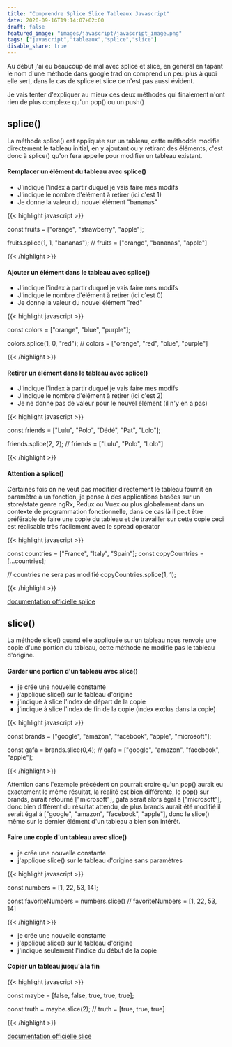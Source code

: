 ```yaml
---
title: "Comprendre Splice Slice Tableaux Javascript"
date: 2020-09-16T19:14:07+02:00
draft: false
featured_image: "images/javascript/javascript_image.png"
tags: ["javascript","tableaux","splice","slice"]
disable_share: true
---
```


Au début j'ai eu beaucoup de mal avec splice et slice, en général en tapant le nom d'une méthode dans google trad on comprend un peu plus à quoi elle sert, dans le cas de splice et slice ce n'est pas aussi évident.

Je vais tenter d'expliquer au mieux ces deux méthodes qui finalement n'ont rien de plus complexe qu'un pop() ou un push() 

## splice()
La méthode splice() est appliquée sur un tableau, cette méthodde modifie directement le tableau initial, en y ajoutant ou y retirant des éléments, c'est donc à splice() qu'on fera appelle pour modifier un tableau existant.

#### Remplacer un élément du tableau avec splice()

- J'indique l'index à partir duquel je vais faire mes modifs
- J'indique le nombre d'élément à retirer (ici c'est 1)
- Je donne la valeur du nouvel élément "bananas"

{{< highlight javascript >}}

const fruits = ["orange", "strawberry", "apple"];

fruits.splice(1, 1, "bananas");
// fruits = ["orange", "bananas", "apple"]

{{< /highlight >}}

#### Ajouter un élément dans le tableau avec splice()

- J'indique l'index à partir duquel je vais faire mes modifs
- J'indique le nombre d'élément à retirer (ici c'est 0)
- Je donne la valeur du nouvel élément "red"

{{< highlight javascript >}}

const colors = ["orange", "blue", "purple"];

colors.splice(1, 0, "red");
// colors = ["orange", "red", "blue", "purple"]

{{< /highlight >}}

#### Retirer un élément dans le tableau avec splice()

- J'indique l'index à partir duquel je vais faire mes modifs
- J'indique le nombre d'élément à retirer (ici c'est 2)
- Je ne donne pas de valeur pour le nouvel élément (il n'y en a pas)

{{< highlight javascript >}}

const friends = ["Lulu", "Polo", "Dédé", "Pat", "Lolo"];

friends.splice(2, 2);
// friends = ["Lulu", "Polo", "Lolo"]

{{< /highlight >}}

#### Attention à splice()

Certaines fois on ne veut pas modifier directement le tableau fournit en paramètre à un fonction, je pense à des applications basées sur un store/state genre ngRx, Redux ou Vuex ou plus globalement dans un contexte de programmation fonctionnelle, dans ce cas là il peut être préférable de faire une copie du tableau et de travailler sur cette copie ceci est réalisable très facilement avec le spread operator

{{< highlight javascript >}}

const countries = ["France", "Italy", "Spain"];
const copyCountries = [...countries];

// countries ne sera pas modifié
copyCountries.splice(1, 1);

{{< /highlight >}}

[documentation officielle splice](https://developer.mozilla.org/fr/docs/Web/JavaScript/Reference/Objets_globaux/Array/splice)

## slice()

La méthode slice() quand elle appliquée sur un tableau nous renvoie une copie d'une portion du tableau, cette méthode ne modifie pas le tableau d'origine.

#### Garder une portion d'un tableau avec slice()

- je crée une nouvelle constante
- j'applique slice() sur le tableau d'origine
- j'indique à slice l'index de départ de la copie
- j'indique à slice l'index de fin de la copie (index exclus dans la copie)

{{< highlight javascript >}}

const brands = ["google", "amazon", "facebook", "apple", "microsoft"];

const gafa = brands.slice(0,4);
// gafa = ["google", "amazon", "facebook", "apple"];

{{< /highlight >}}

Attention dans l'exemple précédent on pourrait croire qu'un pop() aurait eu exactement le même résultat, la réalité est bien différente, le pop() sur brands, aurait retourné ["microsoft"], gafa serait alors égal à ["microsoft"], donc bien différent du résultat attendu, de plus brands aurait été modifié il serait égal à ["google", "amazon", "facebook", "apple"], donc le slice() même sur le dernier élément d'un tableau a bien son intérêt.

#### Faire une copie d'un tableau avec slice()

- je crée une nouvelle constante
- j'applique slice() sur le tableau d'origine sans paramètres

{{< highlight javascript >}}

const numbers = [1, 22, 53, 14];

const favoriteNumbers = numbers.slice()
// favoriteNumbers = [1, 22, 53, 14]

{{< /highlight >}}

- je crée une nouvelle constante
- j'applique slice() sur le tableau d'origine
- j'indique seulement l'indice du début de la copie

#### Copier un tableau jusqu'à la fin

{{< highlight javascript >}}

const maybe = [false, false, true, true, true];

const truth = maybe.slice(2);
// truth = [true, true, true]

{{< /highlight >}}

[documentation officielle slice](https://developer.mozilla.org/fr/docs/Web/JavaScript/Reference/Objets_globaux/Array/slice) 


